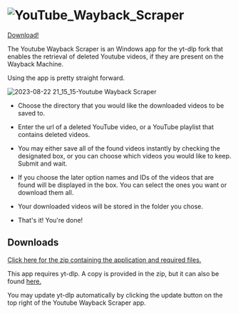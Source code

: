 # ![YouTube_Wayback_Scraper](https://github.com/deitrichl/yt-wayback-scratcher/assets/142860321/2f53bdd2-5bd4-428f-85b6-de849575c926)

[Download!](https://github.com/deitrichl/yt-wayback-scraper#downloads)

The Youtube Wayback Scraper is an Windows app for the yt-dlp fork that enables the retrieval of deleted Youtube videos, if they are present on the Wayback Machine.

Using the app is pretty straight forward. 

![2023-08-22 21_15_15-Youtube Wayback Scraper](https://github.com/deitrichl/yt-wayback-scraper/assets/142860321/c161775f-c529-4c95-a8a3-190b2f11eddf)

- Choose the directory that you would like the downloaded videos to be saved to.

- Enter the url of a deleted YouTube video, or a YouTube playlist that contains deleted videos.

- You may either save all of the found videos instantly by checking the designated box, or you can choose which videos you would like to keep. Submit and wait.

- If you choose the later option names and IDs of the videos that are found will be displayed in the box. You can select the ones you want or download them all.

- Your downloaded videos will be stored in the folder you chose.

- That's it! You're done!

  
## Downloads

[Click here for the zip containing the application and required files.](https://github.com/deitrichl/yt-wayback-scraper/releases/download/v1.0/yt-wayback-scraper.zip)

This app requires yt-dlp. A copy is provided in the zip, but it can also be found [here.](https://github.com/yt-dlp/yt-dlp) 

You may update yt-dlp automatically by clicking the update button on the top right of the Youtube Wayback Scraper app.
